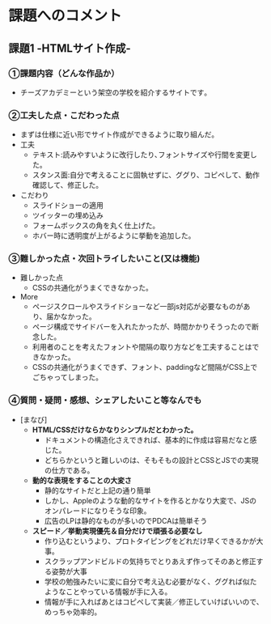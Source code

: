# 課題へのコメント
## 課題1 -HTMLサイト作成-

### ①課題内容（どんな作品か）
- チーズアカデミーという架空の学校を紹介するサイトです｡

### ②工夫した点・こだわった点
- まずは仕様に近い形でサイト作成ができるように取り組んだ｡
- 工夫
  - テキスト:読みやすいように改行したり､フォントサイズや行間を変更した｡
  - スタンス面:自分で考えることに固執せずに、ググり、コピペして、動作確認して、修正した。
- こだわり
  - スライドショーの適用
  - ツイッターの埋め込み
  - フォームボックスの角を丸く仕上げた｡
  - ホバー時に透明度が上がるように挙動を追加した｡


### ③難しかった点・次回トライしたいこと(又は機能)
- 難しかった点
  - CSSの共通化がうまくできなかった｡
- More
  - ページスクロールやスライドショーなど一部js対応が必要なものがあり、届かなかった。
  - ページ構成でサイドバーを入れたかったが、時間かかりそうったので断念した。
  - 利用者のことを考えたフォントや間隔の取り方などを工夫することはできなかった。
  - CSSの共通化がうまくできず、フォント、paddingなど間隔がCSS上でごちゃってしまった。

### ④質問・疑問・感想、シェアしたいこと等なんでも
- [まなび] 
  - **HTML/CSSだけならかなりシンプルだとわかった。**
    - ドキュメントの構造化さえできれば、基本的に作成は容易だなと感じた。
    - どちらかというと難しいのは、そもそもの設計とCSSとJSでの実現の仕方である。
  - **動的な表現をすることの大変さ**
    - 静的なサイトだと上記の通り簡単
    - しかし、Appleのような動的なサイトを作るとかなり大変で、JSのオンパレードになりそうな印象。
    - 広告のLPは静的なものが多いのでPDCAは簡単そう
  - **スピード／挙動実現優先＆自分だけで頑張る必要なし**
    - 作り込むというより、プロトタイピングをどれだけ早くできるかが大事。
    - スクラップアンドビルドの気持ちでとりあえず作ってそのあと修正する姿勢が大事
    - 学校の勉強みたいに変に自分で考え込む必要がなく、ググれば似たようなことやっている情報が手に入る。
    - 情報が手に入ればあとはコピペして実装／修正していけばいいので、めっちゃ効率的。
